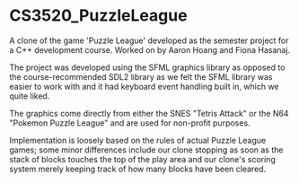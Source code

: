 # CS3520_PuzzleLeague
A clone of the game 'Puzzle League' developed as the semester project for a C++ development course. Worked on by Aaron Hoang and Fiona Hasanaj.

The project was developed using the SFML graphics library as opposed to the course-recommended SDL2 library as we felt the SFML library was easier to work with and it had keyboard event handling built in, which we quite liked.

The graphics come directly from either the SNES "Tetris Attack" or the N64 "Pokemon Puzzle League" and are used for non-profit purposes.

Implementation is loosely based on the rules of actual Puzzle League games; some minor differences include our clone stopping as soon as the stack of blocks touches the top of the play area and our clone's scoring system merely keeping track of how many blocks have been cleared.
